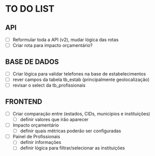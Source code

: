 # TO DO LIST

## API
- [ ] Reformular toda a API (v2), mudar lógica das rotas
- [ ] Criar rota para impacto orçamentário?

## BASE DE DADOS
- [ ] Criar lógica para validar telefones na base de estabelecimentos
- [ ] rever campos da tabela tb_estab (principalmente geolocalização)
- [ ] revisar o select da tb_profissionais

## FRONTEND
- [ ] Criar comparação entre (estados, CIDs, municipios e instituições)
	- [ ] definir valores que irão aparecer
- [ ] Impacto orçamentário
	- [ ] definir quais métricas poderão ser configuradas
- [ ] Painel de Profissionais
	- [ ] definir informações
	- [ ] definir lógica para filtrar/selecionar as instituições
